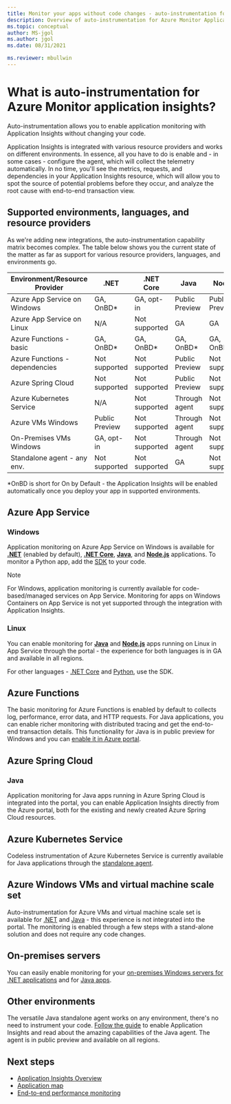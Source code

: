 ```yaml
---
title: Monitor your apps without code changes - auto-instrumentation for Azure Monitor Application Insights | Microsoft Docs
description: Overview of auto-instrumentation for Azure Monitor Application Insights - codeless application performance management
ms.topic: conceptual
author: MS-jgol
ms.author: jgol
ms.date: 08/31/2021

ms.reviewer: mbullwin
---
```


# What is auto-instrumentation for Azure Monitor application insights?

Auto-instrumentation allows you to enable application monitoring with Application Insights without changing your code.  

Application Insights is integrated with various resource providers and works on different environments. In essence, all you have to do is enable and - in some cases - configure the agent, which will collect the telemetry automatically. In no time, you'll see the metrics, requests, and dependencies in your Application Insights resource, which will allow you to spot the source of potential problems before they occur, and analyze the root cause with end-to-end transaction view.

## Supported environments, languages, and resource providers

As we're adding new integrations, the auto-instrumentation capability matrix becomes complex. The table below shows you the current state of the matter as far as support for various resource providers, languages, and environments go.

|Environment/Resource Provider          | .NET            | .NET Core       | Java            | Node.js         | Python          |
|---------------------------------------|-----------------|-----------------|-----------------|-----------------|-----------------|
|Azure App Service on Windows           | GA, OnBD*       | GA, opt-in      | Public Preview  | Public Preview  | Not supported   |
|Azure App Service on Linux             | N/A             | Not supported   | GA              | GA              | Not supported   |
|Azure Functions - basic                | GA, OnBD*       | GA, OnBD*       | GA, OnBD*       | GA, OnBD*       | GA, OnBD*       |
|Azure Functions - dependencies         | Not supported   | Not supported   | Public Preview  | Not supported   | Through [extension](https://docs.microsoft.com/azure/azure-monitor/app/monitor-functions#distributed-tracing-for-python-function-apps)   |
|Azure Spring Cloud                     | Not supported   | Not supported   | Public Preview  | Not supported   | Not supported   |
|Azure Kubernetes Service               | N/A             | Not supported   | Through agent   | Not supported   | Not supported   |
|Azure VMs Windows                      | Public Preview  | Not supported   | Through agent   | Not supported   | Not supported   |
|On-Premises VMs Windows                | GA, opt-in      | Not supported   | Through agent   | Not supported   | Not supported   |
|Standalone agent - any env.            | Not supported   | Not supported   | GA              | Not supported   | Not supported   |

*OnBD is short for On by Default - the Application Insights will be enabled automatically once you deploy your app in supported environments. 

## Azure App Service

### Windows

Application monitoring on Azure App Service on Windows is available for **[.NET](./azure-web-apps.md?tabs=net)** (enabled by default), **[.NET Core](./azure-web-apps.md?tabs=netcore)**, **[Java](./azure-web-apps.md?tabs=java)**, and **[Node.js](./azure-web-apps.md?tabs=nodejs)** applications. To monitor a Python app, add the [SDK](./opencensus-python.md) to your code.

> [!NOTE]
> For Windows, application monitoring is currently available for code-based/managed services on App Service. Monitoring for apps on Windows Containers on App Service is not yet supported through the integration with Application Insights.

### Linux
You can enable monitoring for **[Java](./azure-web-apps.md?tabs=java)** and **[Node.js](./azure-web-apps.md?tabs=nodejs)** apps running on Linux in App Service through the portal - the experience for both languages is in GA and available in all regions. 

For other languages - [.NET Core](./asp-net-core.md) and [Python](./opencensus-python.md), use the SDK.

## Azure Functions

The basic monitoring for Azure Functions is enabled by default to collects log, performance, error data, and HTTP requests. For Java applications, you can enable richer monitoring with distributed tracing and get the end-to-end transaction details. This functionality for Java is in public preview for Windows and you can [enable it in Azure portal](./monitor-functions.md).

## Azure Spring Cloud

### Java 
Application monitoring for Java apps running in Azure Spring Cloud is integrated into the portal, you can enable Application Insights directly from the Azure portal, both for the existing and newly created Azure Spring Cloud resources.  

## Azure Kubernetes Service

Codeless instrumentation of Azure Kubernetes Service is currently available for Java applications through the [standalone agent](./java-in-process-agent.md). 

## Azure Windows VMs and virtual machine scale set

Auto-instrumentation for Azure VMs and virtual machine scale set is available for [.NET](./azure-vm-vmss-apps.md) and [Java](./java-in-process-agent.md) - this experience is not integrated into the portal. The monitoring is enabled through a few steps with a stand-alone solution and does not require any code changes.  

## On-premises servers
You can easily enable monitoring for your [on-premises Windows servers for .NET applications](./status-monitor-v2-overview.md) and for [Java apps](./java-in-process-agent.md).

## Other environments
The versatile Java standalone agent works on any environment, there's no need to instrument your code. [Follow the guide](./java-in-process-agent.md) to enable Application Insights and read about the amazing capabilities of the Java agent. The agent is in public preview and available on all regions. 

## Next steps

* [Application Insights Overview](./app-insights-overview.md)
* [Application map](./app-map.md)
* [End-to-end performance monitoring](../app/tutorial-performance.md)
